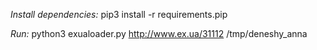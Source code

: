 *Install dependencies:*
pip3 install -r requirements.pip

*Run:*
python3 exualoader.py http://www.ex.ua/31112 /tmp/deneshy_anna
